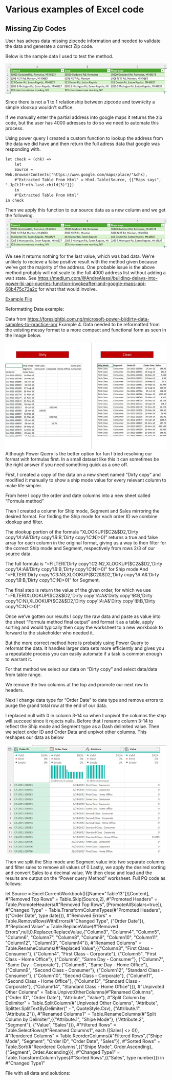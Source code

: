 # Various examples of Excel code

## Missing Zip Codes

User has adress data missing zipcode information and needed to validate the data and generate a correct Zip code.

Below is the sample data I used to test the method.

![alt text](https://github.com/Impcodeisok/excel/blob/main/FZFinisheddata.jpg "Source Example")

Since there is not a 1 to 1 relationship between zipcode and town/city a simple xlookup wouldn't suffice.

If we manually enter the partial address into google maps it returns the zip code, but the user has 4000 adresses to do so we need to automate this process.

Using power query I created a custom function to lookup the address from the data we did have and then return the full adress data that google was responding with.

``` Mcode
let check = (chk) =>
    let
    Source = Web.BrowserContents("https://www.google.com/maps/place/"&chk),
    #"Extracted Table From Html" = Html.Table(Source, {{"Maps says", ".JpCtJf:nth-last-child(3)"}})
    in
    #"Extracted Table From Html"
in check
```

Then we apply this function to our source data as a new column and we get the following.
![alt text](https://github.com/Impcodeisok/excel/blob/main/FZFinisheddata.jpg "Example output")

We see it returns nothing for the last value, which was bad data.  We're unlikely to recieve a false positive result with the method given because we've got the majority of the address.  One probable issue is the above method probably will not scale to the full 4000 address list without adding a wait state. See https://medium.com/@AndreAlessi/building-delays-into-power-bi-api-queries-function-invokeafter-and-google-maps-api-68b475c73a2c for what that would involve.

[Example File](https://github.com/Impcodeisok/excel/blob/main/Find%20zip.xlsx "Find Zip example")


Reformatting Data example:

Data from https://foresightbi.com.ng/microsoft-power-bi/dirty-data-samples-to-practice-on/ Example 4.
Data needed to be reformatted from the existing messy format to a more compact and functional form as seen in the Image below.

![alt text](https://github.com/Impcodeisok/excel/blob/main/goal.jpg "Data to reformat"
)
Although Power Query is the better option for fun I tried resolving our format with formulas first.  In a small dataset like this it can sometimes be the right answer if you need something quick as a one off.

First, I created a copy of the data on a new sheet named “Dirty copy” and modified it manually to show a ship mode value for every relevant column to make life simpler.

From here I copy the order and date columns into a new sheet called “Formula method”

Then I created a column for Ship mode, Segment and Sales mirroring the desired format.
For finding the Ship mode for each order ID we combine xlookup and filter.

The xlookup portion of the formula “XLOOKUP($C2&$D2,'Dirty copy'!$A:$A&'Dirty copy'!$B:$B,'Dirty copy'!$C:$N)>0)” returns a true and false array for each column in the original format, giving us a way to then filter for the correct Ship mode and Segment, respectively from rows 2/3 of our source data.

The full formula is “=FILTER('Dirty copy'!$C$2:$N$2,XLOOKUP($C2&$D2,'Dirty copy'!$A:$A&'Dirty copy'!$B:$B,'Dirty copy'!$C:$N)>0)” for Ship mode
And
“=FILTER('Dirty copy'!$C$3:$N$3,XLOOKUP($C2&$D2,'Dirty copy'!$A:$A&'Dirty copy'!$B:$B,'Dirty copy'!$C:$N)>0)” for Segment.

The final step is return the value of the given order, for which we use 
“=FILTER(XLOOKUP($C2&$D2,'Dirty copy'!$A:$A&'Dirty copy'!$B:$B,'Dirty copy'!$C:$N),XLOOKUP($C2&$D2,'Dirty copy'!$A:$A&'Dirty copy'!$B:$B,'Dirty copy'!$C:$N)<>0)”

Once we’ve gotten our results I copy the raw data and paste as value into the sheet “Formula method final output” and format it as a table, apply sorting and would typically then copy the worksheet to a new workbook to forward to the stakeholder who needed it.

But the more correct method here is probably using Power Query to reformat the data.  It handles larger data sets more efficiently and gives you a repeatable process you can easily automate if a task is common enough to warrant it.

For that method we select our data on “Dirty copy” and select data/data from table range.

We remove the two columns at the top and promote our next row to headers.

Next I change data type for “Order Date” to date type and remove errors to purge the grand total row at the end of our data.

I replaced null with 0 in column 3-14 so when I unpivot the columns the step will succeed since it rejects nulls.
Before that I rename column 3-14 to reflect the Ship mode and Segment type as a Dash delimited value.
Then we select order ID and Order Data and unpivot other columns.
This reshapes our data as below

![alt text](https://github.com/Impcodeisok/excel/blob/main/pivot.jpg "Unpivot")

Then we split the Ship mode and Segment value into two separate columns and filter sales to remove all values of 0
Lastly, we apply the desired sorting and convert Sales to a decimal value.
We then close and load and the results are output on the “Power query Method” worksheet.
Full PQ code as follows:

let
    Source = Excel.CurrentWorkbook(){[Name="Table13"]}[Content],
    #"Removed Top Rows" = Table.Skip(Source,2),
    #"Promoted Headers" = Table.PromoteHeaders(#"Removed Top Rows", [PromoteAllScalars=true]),
    #"Changed Type" = Table.TransformColumnTypes(#"Promoted Headers",{{"Order Date", type date}}),
    #"Removed Errors" = Table.RemoveRowsWithErrors(#"Changed Type", {"Order Date"}),
    #"Replaced Value" = Table.ReplaceValue(#"Removed Errors",null,0,Replacer.ReplaceValue,{"Column3", "Column4", "Column5", "Column6", "Column7", "Column8", "Column9", "Column10", "Column11", "Column12", "Column13", "Column14"}),
    #"Renamed Columns" = Table.RenameColumns(#"Replaced Value",{{"Column3", "First Class - Consumer"}, {"Column4", "First Class - Corporate"}, {"Column5", "First Class - Home Office"}, {"Column6", "Same Day - Consumer"}, {"Column7", "Same Day - Corporate"}, {"Column8", "Same Day - Home Office"}, {"Column9", "Second Class - Consumer"}, {"Column12", "Standard Class - Consumer"}, {"Column10", "Second Class - Corporate"}, {"Column11", "Second Class - Home Office"}, {"Column13", "Standard Class - Corporate"}, {"Column14", "Standard Class - Home Office"}}),
    #"Unpivoted Other Columns" = Table.UnpivotOtherColumns(#"Renamed Columns", {"Order ID", "Order Date"}, "Attribute", "Value"),
    #"Split Column by Delimiter" = Table.SplitColumn(#"Unpivoted Other Columns", "Attribute", Splitter.SplitTextByDelimiter(" - ", QuoteStyle.Csv), {"Attribute.1", "Attribute.2"}),
    #"Renamed Columns1" = Table.RenameColumns(#"Split Column by Delimiter",{{"Attribute.1", "Shipe Mode"}, {"Attribute.2", "Segment"}, {"Value", "Sales"}}),
    #"Filtered Rows" = Table.SelectRows(#"Renamed Columns1", each ([Sales] <> 0)),
    #"Reordered Columns" = Table.ReorderColumns(#"Filtered Rows",{"Shipe Mode", "Segment", "Order ID", "Order Date", "Sales"}),
    #"Sorted Rows" = Table.Sort(#"Reordered Columns",{{"Shipe Mode", Order.Ascending}, {"Segment", Order.Ascending}}),
    #"Changed Type1" = Table.TransformColumnTypes(#"Sorted Rows",{{"Sales", type number}})
in
    #"Changed Type1"

File with all data and solutions:





